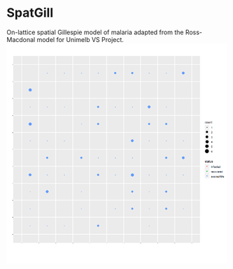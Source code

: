 # SpatGill
On-lattice spatial Gillespie model of malaria adapted from the Ross-Macdonal model for Unimelb VS Project.
![Animation](https://github.com/edmoC/SpatGill/blob/main/Figures/animations/h100m300mh10mm1.gif?raw=true)
